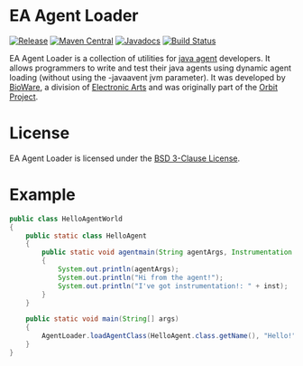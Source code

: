 EA Agent Loader
============

[![Release](https://img.shields.io/github/release/electronicarts/ea-agent-loader.svg)](https://github.com/electronicarts/ea-agent-loader/releases)
[![Maven Central](https://img.shields.io/maven-central/v/com.ea.agentloader/ea-agent-loader-parent.svg)](http://repo1.maven.org/maven2/com/ea/agentloader/)
[![Javadocs](https://img.shields.io/maven-central/v/com.ea.agentloader/ea-agent-loader.svg?label=Javadocs)](http://www.javadoc.io/doc/com.ea.agentloader/ea-agent-loader)
[![Build Status](https://img.shields.io/travis/electronicarts/ea-agent-loader.svg)](https://travis-ci.org/electronicarts/ea-agent-loader)

EA Agent Loader is a collection of utilities for [java agent](https://docs.oracle.com/javase/8/docs/api/java/lang/instrument/package-summary.html) developers.
It allows programmers to write and test their java agents using dynamic agent loading (without using the -javaavent jvm parameter).
It was developed by [BioWare](http://www.bioware.com), a division of [Electronic Arts](http://www.ea.com) and was originally part of the [Orbit Project](https://github.com/electronicarts/orbit).

License
=======
EA Agent Loader  is licensed under the [BSD 3-Clause License](./LICENSE).

Example
=======
```java
public class HelloAgentWorld
{
    public static class HelloAgent
    {
        public static void agentmain(String agentArgs, Instrumentation inst)
        {
            System.out.println(agentArgs);
            System.out.println("Hi from the agent!");
            System.out.println("I've got instrumentation!: " + inst);
        }
    }

    public static void main(String[] args)
    {
        AgentLoader.loadAgentClass(HelloAgent.class.getName(), "Hello!");
    }
}
```
